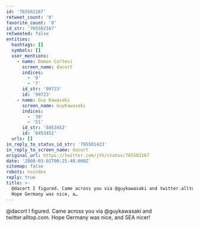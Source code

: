 ```yaml
---
id: '765502167'
retweet_count: '0'
favorite_count: '0'
id_str: '765502167'
retweeted: false
entities:
  hashtags: []
  symbols: []
  user_mentions:
    - name: Damon Cortesi
      screen_name: dacort
      indices:
        - '0'
        - '7'
      id_str: '99723'
      id: '99723'
    - name: Guy Kawasaki
      screen_name: GuyKawasaki
      indices:
        - '39'
        - '51'
      id_str: '8453452'
      id: '8453452'
  urls: []
in_reply_to_status_id_str: '765501423'
in_reply_to_screen_name: dacort
original_url: https://twitter.com/jth/status/765502167
date: '2008-03-02T00:25:40.000Z'
sitemap: false
robots: noindex
reply: true
title: >-
  @dacort I figured. Came across you via @guykawasaki and twitter.alltop.com.
  Hope Germany was nice, a…
---
```


@dacort I figured. Came across you via @guykawasaki and twitter.alltop.com. Hope Germany was nice, and SEA nicer!